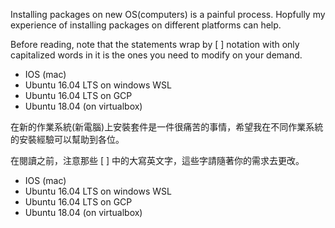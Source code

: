 Installing packages on new OS(computers) is a painful process. Hopfully my experience of installing packages on different platforms can help.

Before reading, note that the statements wrap by [ ] notation with only capitalized words in it is the ones you need to modify on your demand.

* IOS (mac)
* Ubuntu 16.04 LTS on windows WSL
* Ubuntu 16.04 LTS on GCP
* Ubuntu 18.04 (on virtualbox)


在新的作業系統(新電腦)上安裝套件是一件很痛苦的事情，希望我在不同作業系統的安裝經驗可以幫助到各位。

在閱讀之前，注意那些 [ ] 中的大寫英文字，這些字請隨著你的需求去更改。

* IOS (mac)
* Ubuntu 16.04 LTS on windows WSL
* Ubuntu 16.04 LTS on GCP
* Ubuntu 18.04 (on virtualbox)